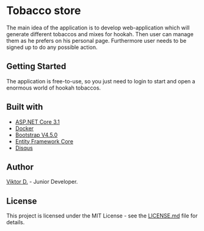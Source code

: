# Tobacco store

The main idea of the application is to develop web-application which will generate different tobaccos and mixes for hookah. Then user can manage them as he prefers on his personal page. Furthermore user needs to be signed up to do any possible action.

## Getting Started

The application is free-to-use, so you just need to login to start and open a enormous world of hookah tobaccos.

## Built with

- [ASP.NET Core 3.1](https://docs.microsoft.com/en-us/aspnet/core/?view=aspnetcore-3.1)
- [Docker](https://www.docker.com)
- [Bootstrap V4.5.0](https://getbootstrap.com)
- [Entity Framework Core](https://docs.microsoft.com/en-us/ef/core/)
- [Disqus](https://disqus.com)

## Author

[Viktor D.](https://admiring-northcutt-353fff.netlify.app) - Junior Developer.

## License

This project is licensed under the MIT License - see the [LICENSE.md](https://github.com/teachmeskills-dotnet/TMS-DotNet02-Denisov/blob/master/LICENSE) file for details.

